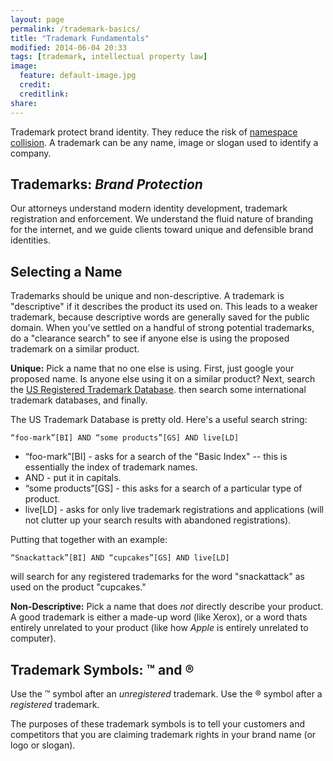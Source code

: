 ```yaml
---
layout: page
permalink: /trademark-basics/
title: "Trademark Fundamentals"
modified: 2014-06-04 20:33
tags: [trademark, intellectual property law]
image:
  feature: default-image.jpg 
  credit: 
  creditlink: 
share: 
---
```




Trademark protect brand identity. They reduce the risk of [namespace collision](http://en.wikipedia.org/wiki/Naming_collision). A trademark can be any name, image or slogan used to identify a company. 

## Trademarks:  <em>Brand Protection</em>

Our attorneys understand modern identity development, trademark registration and enforcement. We understand the fluid nature of branding for the internet, and we guide clients toward unique and defensible brand identities.

## Selecting a Name

Trademarks should be unique and non-descriptive. A trademark is "descriptive" if it describes the product its used on. This leads to a weaker trademark, because descriptive words are generally saved for the public domain. When you've settled on a handful of strong potential trademarks, do a "clearance search" to see if anyone else is using the proposed trademark on a similar product. 

**Unique:** Pick a name that no one else is using. First, just google your proposed name. Is anyone else using it on a similar product? Next, search the [US Registered Trademark Database](tess2.uspto.gov/bin/gate.exe?f=login&p_lang=english&p_d=trmk).  then search some international trademark databases, and finally. 

The US Trademark Database is pretty old. Here's a useful search string: 



    “foo-mark”[BI] AND “some products”[GS] AND live[LD]



* “foo-mark”[BI] - asks for a search of the "Basic Index" -- this is essentially the index of trademark names.  
* AND - put it in capitals. 
* “some products”[GS] - this asks for a search of a particular type of product. 
* live[LD] - asks for only live trademark registrations and applications (will not clutter up your search results with abandoned registrations). 

Putting that together with an example: 

    “Snackattack”[BI] AND “cupcakes”[GS] AND live[LD]

will search for any registered trademarks for the word "snackattack" as used on the product "cupcakes."

 
**Non-Descriptive:** Pick a name that does *not* directly describe your product. A good trademark is either a made-up word (like Xerox), or a word thats entirely unrelated to your product (like how *Apple* is entirely unrelated to computer). 

## Trademark Symbols: ™ and ®

Use the ™ symbol after an *unregistered* trademark. Use the ® symbol after a *registered* trademark. 

The purposes of these trademark symbols is to tell your customers and competitors that you are claiming trademark rights in your brand name (or logo or slogan). 